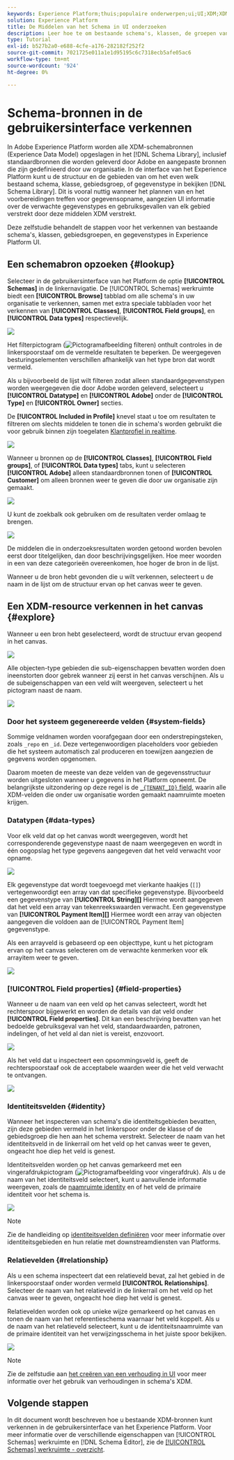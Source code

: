```yaml
---
keywords: Experience Platform;thuis;populaire onderwerpen;ui;UI;XDM;XDM systeem;ervaringsgegevensmodel;Ervaring gegevensmodel;Gegevensmodel;Gegevensmodel;Onderzoek;klasse;veldgroep;gegevenstype;schema;
solution: Experience Platform
title: De Middelen van het Schema in UI onderzoeken
description: Leer hoe te om bestaande schema's, klassen, de groepen van het schemagebied, en gegevenstypes in het gebruikersinterface van de Experience Platform te onderzoeken.
type: Tutorial
exl-id: b527b2a0-e688-4cfe-a176-282182f252f2
source-git-commit: 7021725e011a1e1d95195c6c7318ecb5afe05ac6
workflow-type: tm+mt
source-wordcount: '924'
ht-degree: 0%

---
```


# Schema-bronnen in de gebruikersinterface verkennen

In Adobe Experience Platform worden alle XDM-schemabronnen (Experience Data Model) opgeslagen in het [!DNL Schema Library], inclusief standaardbronnen die worden geleverd door Adobe en aangepaste bronnen die zijn gedefinieerd door uw organisatie. In de interface van het Experience Platform kunt u de structuur en de gebieden van om het even welk bestaand schema, klasse, gebiedsgroep, of gegevenstype in bekijken [!DNL Schema Library]. Dit is vooral nuttig wanneer het plannen van en het voorbereidingen treffen voor gegevensopname, aangezien UI informatie over de verwachte gegevenstypes en gebruiksgevallen van elk gebied verstrekt door deze middelen XDM verstrekt.

Deze zelfstudie behandelt de stappen voor het verkennen van bestaande schema&#39;s, klassen, gebiedsgroepen, en gegevenstypes in Experience Platform UI.

## Een schemabron opzoeken {#lookup}

Selecteer in de gebruikersinterface van het Platform de optie **[!UICONTROL Schemas]** in de linkernavigatie. De [!UICONTROL Schemas] werkruimte biedt een **[!UICONTROL Browse]** tabblad om alle schema&#39;s in uw organisatie te verkennen, samen met extra speciale tabbladen voor het verkennen van **[!UICONTROL Classes]**, **[!UICONTROL Field groups]**, en **[!UICONTROL Data types]** respectievelijk.

![](../images/ui/explore/tabs.png)

Het filterpictogram (![Pictogramafbeelding filteren](../images/ui/explore/icon.png)) onthult controles in de linkerspoorstaaf om de vermelde resultaten te beperken. De weergegeven besturingselementen verschillen afhankelijk van het type bron dat wordt vermeld.

Als u bijvoorbeeld de lijst wilt filteren zodat alleen standaardgegevenstypen worden weergegeven die door Adobe worden geleverd, selecteert u **[!UICONTROL Datatype]** en **[!UICONTROL Adobe]** onder de **[!UICONTROL Type]** en **[!UICONTROL Owner]** secties.

De **[!UICONTROL Included in Profile]** knevel staat u toe om resultaten te filtreren om slechts middelen te tonen die in schema&#39;s worden gebruikt die voor gebruik binnen zijn toegelaten [Klantprofiel in realtime](../../profile/home.md).

![](../images/ui/explore/filter.png)

Wanneer u bronnen op de **[!UICONTROL Classes]**, **[!UICONTROL Field groups]**, of **[!UICONTROL Data types]** tabs, kunt u selecteren **[!UICONTROL Adobe]** alleen standaardbronnen tonen of **[!UICONTROL Customer]** om alleen bronnen weer te geven die door uw organisatie zijn gemaakt.

![](../images/ui/explore/filter-data-type.png)

U kunt de zoekbalk ook gebruiken om de resultaten verder omlaag te brengen.

![](../images/ui/explore/search.png)

De middelen die in onderzoeksresultaten worden getoond worden bevolen eerst door titelgelijken, dan door beschrijvingsgelijken. Hoe meer woorden in een van deze categorieën overeenkomen, hoe hoger de bron in de lijst.

Wanneer u de bron hebt gevonden die u wilt verkennen, selecteert u de naam in de lijst om de structuur ervan op het canvas weer te geven.

## Een XDM-resource verkennen in het canvas {#explore}

Wanneer u een bron hebt geselecteerd, wordt de structuur ervan geopend in het canvas.

![](../images/ui/explore/canvas.png)

Alle objecten-type gebieden die sub-eigenschappen bevatten worden doen ineenstorten door gebrek wanneer zij eerst in het canvas verschijnen. Als u de subeigenschappen van een veld wilt weergeven, selecteert u het pictogram naast de naam.

![](../images/ui/explore/field-expand.png)

### Door het systeem gegenereerde velden {#system-fields}

Sommige veldnamen worden voorafgegaan door een onderstrepingsteken, zoals `_repo` en `_id`. Deze vertegenwoordigen placeholders voor gebieden die het systeem automatisch zal produceren en toewijzen aangezien de gegevens worden opgenomen.

Daarom moeten de meeste van deze velden van de gegevensstructuur worden uitgesloten wanneer u gegevens in het Platform opneemt. De belangrijkste uitzondering op deze regel is de [`_{TENANT_ID}` field](../api/getting-started.md#know-your-tenant_id), waarin alle XDM-velden die onder uw organisatie worden gemaakt naamruimte moeten krijgen.

### Datatypen {#data-types}

Voor elk veld dat op het canvas wordt weergegeven, wordt het corresponderende gegevenstype naast de naam weergegeven en wordt in één oogopslag het type gegevens aangegeven dat het veld verwacht voor opname.

![](../images/ui/explore/data-types.png)

Elk gegevenstype dat wordt toegevoegd met vierkante haakjes (`[]`) vertegenwoordigt een array van dat specifieke gegevenstype. Bijvoorbeeld een gegevenstype van **[!UICONTROL String]\[]** Hiermee wordt aangegeven dat het veld een array van tekenreekswaarden verwacht. Een gegevenstype van **[!UICONTROL Payment Item]\[]** Hiermee wordt een array van objecten aangegeven die voldoen aan de [!UICONTROL Payment Item] gegevenstype.

Als een arrayveld is gebaseerd op een objecttype, kunt u het pictogram ervan op het canvas selecteren om de verwachte kenmerken voor elk arrayitem weer te geven.

![](../images/ui/explore/array-type.png)

### [!UICONTROL Field properties] {#field-properties}

Wanneer u de naam van een veld op het canvas selecteert, wordt het rechterspoor bijgewerkt en worden de details van dat veld onder **[!UICONTROL Field properties]**. Dit kan een beschrijving bevatten van het bedoelde gebruiksgeval van het veld, standaardwaarden, patronen, indelingen, of het veld al dan niet is vereist, enzovoort.

![](../images/ui/explore/field-properties.png)

Als het veld dat u inspecteert een opsommingsveld is, geeft de rechterspoorstaaf ook de acceptabele waarden weer die het veld verwacht te ontvangen.

![](../images/ui/explore/enum-field.png)

### Identiteitsvelden {#identity}

Wanneer het inspecteren van schema&#39;s die identiteitsgebieden bevatten, zijn deze gebieden vermeld in het linkerspoor onder de klasse of de gebiedsgroep die hen aan het schema verstrekt. Selecteer de naam van het identiteitsveld in de linkerrail om het veld op het canvas weer te geven, ongeacht hoe diep het veld is genest.

Identiteitsvelden worden op het canvas gemarkeerd met een vingerafdrukpictogram (![Pictogramafbeelding voor vingerafdruk](../images/ui/explore/identity-symbol.png)). Als u de naam van het identiteitsveld selecteert, kunt u aanvullende informatie weergeven, zoals de [naamruimte identity](../../identity-service/namespaces.md) en of het veld de primaire identiteit voor het schema is.

![](../images/ui/explore/identity-field.png)

>[!NOTE]
>
>Zie de handleiding op [identiteitsvelden definiëren](./fields/identity.md) voor meer informatie over identiteitsgebieden en hun relatie met downstreamdiensten van Platforms.

### Relatievelden {#relationship}

Als u een schema inspecteert dat een relatieveld bevat, zal het gebied in de linkerspoorstaaf onder worden vermeld **[!UICONTROL Relationships]**. Selecteer de naam van het relatieveld in de linkerrail om het veld op het canvas weer te geven, ongeacht hoe diep het veld is genest.

Relatievelden worden ook op unieke wijze gemarkeerd op het canvas en tonen de naam van het referentieschema waarnaar het veld koppelt. Als u de naam van het relatieveld selecteert, kunt u de identiteitsnaamruimte van de primaire identiteit van het verwijzingsschema in het juiste spoor bekijken.

![](../images/ui/explore/relationship-field.png)

>[!NOTE]
>
>Zie de zelfstudie aan [het creëren van een verhouding in UI](../tutorials/relationship-ui.md) voor meer informatie over het gebruik van verhoudingen in schema&#39;s XDM.

## Volgende stappen

In dit document wordt beschreven hoe u bestaande XDM-bronnen kunt verkennen in de gebruikersinterface van het Experience Platform. Voor meer informatie over de verschillende eigenschappen van [!UICONTROL Schemas] werkruimte en [!DNL Schema Editor], zie de [[!UICONTROL Schemas] werkruimte - overzicht](./overview.md).
